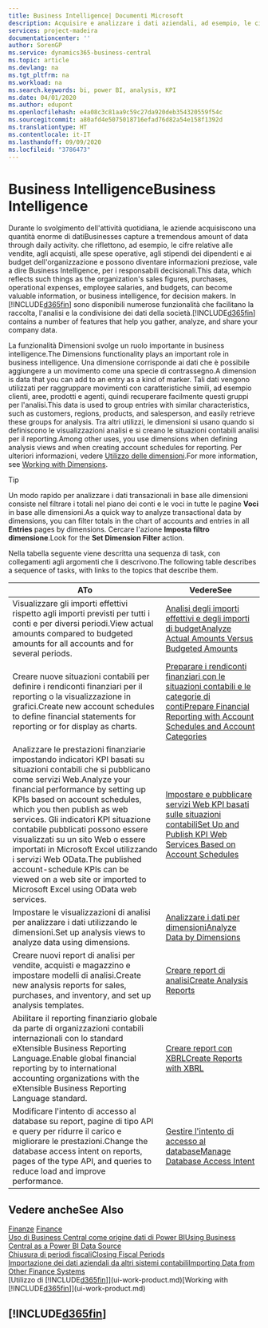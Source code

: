 ```yaml
---
title: Business Intelligence| Documenti Microsoft
description: Acquisire e analizzare i dati aziendali, ad esempio, le cifre relative alle vendite, agli acquisti, alle spese operative, agli stipendi dei dipendenti e ai budget che possono diventare informazioni preziose, vale a dire Business Intelligence, per prendere le decisioni.
services: project-madeira
documentationcenter: ''
author: SorenGP
ms.service: dynamics365-business-central
ms.topic: article
ms.devlang: na
ms.tgt_pltfrm: na
ms.workload: na
ms.search.keywords: bi, power BI, analysis, KPI
ms.date: 04/01/2020
ms.author: edupont
ms.openlocfilehash: e4a08c3c81aa9c59c27da920deb354320559f54c
ms.sourcegitcommit: a80afd4e5075018716efad76d82a54e158f1392d
ms.translationtype: HT
ms.contentlocale: it-IT
ms.lasthandoff: 09/09/2020
ms.locfileid: "3786473"
---
```

# <a name="business-intelligence"></a><span data-ttu-id="0f04a-103">Business Intelligence</span><span class="sxs-lookup"><span data-stu-id="0f04a-103">Business Intelligence</span></span>
<span data-ttu-id="0f04a-104">Durante lo svolgimento dell'attività quotidiana, le aziende acquisiscono una quantità enorme di dati</span><span class="sxs-lookup"><span data-stu-id="0f04a-104">Businesses capture a tremendous amount of data through daily activity.</span></span> <span data-ttu-id="0f04a-105">che riflettono, ad esempio, le cifre relative alle vendite, agli acquisti, alle spese operative, agli stipendi dei dipendenti e ai budget dell'organizzazione e possono diventare informazioni preziose, vale a dire Business Intelligence, per i responsabili decisionali.</span><span class="sxs-lookup"><span data-stu-id="0f04a-105">This data, which reflects such things as the organization's sales figures, purchases, operational expenses, employee salaries, and budgets, can become valuable information, or business intelligence, for decision makers.</span></span> <span data-ttu-id="0f04a-106">In [!INCLUDE[d365fin](includes/d365fin_md.md)] sono disponibili numerose funzionalità che facilitano la raccolta, l'analisi e la condivisione dei dati della società.</span><span class="sxs-lookup"><span data-stu-id="0f04a-106">[!INCLUDE[d365fin](includes/d365fin_md.md)] contains a number of features that help you gather, analyze, and share your company data.</span></span>

<span data-ttu-id="0f04a-107">La funzionalità Dimensioni svolge un ruolo importante in business intelligence.</span><span class="sxs-lookup"><span data-stu-id="0f04a-107">The Dimensions functionality plays an important role in business intelligence.</span></span> <span data-ttu-id="0f04a-108">Una dimensione corrisponde ai dati che è possibile aggiungere a un movimento come una specie di contrassegno.</span><span class="sxs-lookup"><span data-stu-id="0f04a-108">A dimension is data that you can add to an entry as a kind of marker.</span></span> <span data-ttu-id="0f04a-109">Tali dati vengono utilizzati per raggruppare movimenti con caratteristiche simili, ad esempio clienti, aree, prodotti e agenti, quindi recuperare facilmente questi gruppi per l'analisi.</span><span class="sxs-lookup"><span data-stu-id="0f04a-109">This data is used to group entries with similar characteristics, such as customers, regions, products, and salesperson, and easily retrieve these groups for analysis.</span></span> <span data-ttu-id="0f04a-110">Tra altri utilizzi, le dimensioni si usano quando si definiscono le visualizzazioni analisi e si creano le situazioni contabili analisi per il reporting.</span><span class="sxs-lookup"><span data-stu-id="0f04a-110">Among other uses, you use dimensions  when defining analysis views and when creating account schedules for reporting.</span></span> <span data-ttu-id="0f04a-111">Per ulteriori informazioni, vedere [Utilizzo delle dimensioni](finance-dimensions.md).</span><span class="sxs-lookup"><span data-stu-id="0f04a-111">For more information, see [Working with Dimensions](finance-dimensions.md).</span></span>

> [!TIP]
> <span data-ttu-id="0f04a-112">Un modo rapido per analizzare i dati transazionali in base alle dimensioni consiste nel filtrare i totali nel piano dei conti e le voci in tutte le pagine **Voci** in base alle dimensioni.</span><span class="sxs-lookup"><span data-stu-id="0f04a-112">As a quick way to analyze transactional data by dimensions, you can filter totals in the chart of accounts and entries in all **Entries** pages by dimensions.</span></span> <span data-ttu-id="0f04a-113">Cercare l'azione **Imposta filtro dimensione**.</span><span class="sxs-lookup"><span data-stu-id="0f04a-113">Look for the **Set Dimension Filter** action.</span></span>  

<span data-ttu-id="0f04a-114">Nella tabella seguente viene descritta una sequenza di task, con collegamenti agli argomenti che li descrivono.</span><span class="sxs-lookup"><span data-stu-id="0f04a-114">The following table describes a sequence of tasks, with links to the topics that describe them.</span></span>  

| <span data-ttu-id="0f04a-115">A</span><span class="sxs-lookup"><span data-stu-id="0f04a-115">To</span></span> | <span data-ttu-id="0f04a-116">Vedere</span><span class="sxs-lookup"><span data-stu-id="0f04a-116">See</span></span> |
| --- | --- |
|<span data-ttu-id="0f04a-117">Visualizzare gli importi effettivi rispetto agli importi previsti per tutti i conti e per diversi periodi.</span><span class="sxs-lookup"><span data-stu-id="0f04a-117">View actual amounts compared to budgeted amounts for all accounts and for several periods.</span></span>|[<span data-ttu-id="0f04a-118">Analisi degli importi effettivi e degli importi di budget</span><span class="sxs-lookup"><span data-stu-id="0f04a-118">Analyze Actual Amounts Versus Budgeted Amounts</span></span>](bi-how-analyze-actual-versus-budget.md)|
|<span data-ttu-id="0f04a-119">Creare nuove situazioni contabili per definire i rendiconti finanziari per il reporting o la visualizzazione in grafici.</span><span class="sxs-lookup"><span data-stu-id="0f04a-119">Create new account schedules to define financial statements for reporting or for display as charts.</span></span>|[<span data-ttu-id="0f04a-120">Preparare i rendiconti finanziari con le situazioni contabili e le categorie di conti</span><span class="sxs-lookup"><span data-stu-id="0f04a-120">Prepare Financial Reporting with Account Schedules and Account Categories</span></span>](bi-how-work-account-schedule.md)|
|<span data-ttu-id="0f04a-121">Analizzare le prestazioni finanziarie impostando indicatori KPI basati su situazioni contabili che si pubblicano come servizi Web.</span><span class="sxs-lookup"><span data-stu-id="0f04a-121">Analyze your financial performance by setting up KPIs based on account schedules, which you then publish as web services.</span></span> <span data-ttu-id="0f04a-122">Gli indicatori KPI situazione contabile pubblicati possono essere visualizzati su un sito Web o essere importati in Microsoft Excel utilizzando i servizi Web OData.</span><span class="sxs-lookup"><span data-stu-id="0f04a-122">The published account-schedule KPIs can be viewed on a web site or imported to Microsoft Excel using OData web services.</span></span>|[<span data-ttu-id="0f04a-123">Impostare e pubblicare servizi Web KPI basati sulle situazioni contabili</span><span class="sxs-lookup"><span data-stu-id="0f04a-123">Set Up and Publish KPI Web Services Based on Account Schedules</span></span>](bi-how-to-set-up-and-publish-kpi-web-services-based-on-account-schedules.md)|
|<span data-ttu-id="0f04a-124">Impostare le visualizzazioni di analisi per analizzare i dati utilizzando le dimensioni.</span><span class="sxs-lookup"><span data-stu-id="0f04a-124">Set up analysis views to analyze data using dimensions.</span></span>|[<span data-ttu-id="0f04a-125">Analizzare i dati per dimensioni</span><span class="sxs-lookup"><span data-stu-id="0f04a-125">Analyze Data by Dimensions</span></span>](bi-how-analyze-data-dimension.md)|
|<span data-ttu-id="0f04a-126">Creare nuovi report di analisi per vendite, acquisti e magazzino e impostare modelli di analisi.</span><span class="sxs-lookup"><span data-stu-id="0f04a-126">Create new analysis reports for sales, purchases, and inventory, and set up analysis templates.</span></span>|[<span data-ttu-id="0f04a-127">Creare report di analisi</span><span class="sxs-lookup"><span data-stu-id="0f04a-127">Create Analysis Reports</span></span>](bi-how-create-analysis-views-reports.md)|
|<span data-ttu-id="0f04a-128">Abilitare il reporting finanziario globale da parte di organizzazioni contabili internazionali con lo standard eXtensible Business Reporting Language.</span><span class="sxs-lookup"><span data-stu-id="0f04a-128">Enable global financial reporting by to international accounting organizations with the eXtensible Business Reporting Language standard.</span></span>|[<span data-ttu-id="0f04a-129">Creare report con XBRL</span><span class="sxs-lookup"><span data-stu-id="0f04a-129">Create Reports with XBRL</span></span>](bi-create-reports-with-xbrl.md)|
|<span data-ttu-id="0f04a-130">Modificare l'intento di accesso al database su report, pagine di tipo API e query per ridurre il carico e migliorare le prestazioni.</span><span class="sxs-lookup"><span data-stu-id="0f04a-130">Change the database access intent on reports, pages of the type API, and queries to reduce load and improve performance.</span></span>|[<span data-ttu-id="0f04a-131">Gestire l'intento di accesso al database</span><span class="sxs-lookup"><span data-stu-id="0f04a-131">Manage Database Access Intent</span></span>](admin-data-access-intent.md)|

## <a name="see-also"></a><span data-ttu-id="0f04a-132">Vedere anche</span><span class="sxs-lookup"><span data-stu-id="0f04a-132">See Also</span></span>
<span data-ttu-id="0f04a-133">[Finanze](finance.md)  </span><span class="sxs-lookup"><span data-stu-id="0f04a-133">[Finance](finance.md)  </span></span>  
[<span data-ttu-id="0f04a-134">Uso di Business Central come origine dati di Power BI</span><span class="sxs-lookup"><span data-stu-id="0f04a-134">Using Business Central as a Power BI Data Source</span></span>](across-how-use-financials-data-source-powerbi.md)  
[<span data-ttu-id="0f04a-135">Chiusura di periodi fiscali</span><span class="sxs-lookup"><span data-stu-id="0f04a-135">Closing Fiscal Periods</span></span>](year-close-years-periods.md)  
[<span data-ttu-id="0f04a-136">Importazione dei dati aziendali da altri sistemi contabili</span><span class="sxs-lookup"><span data-stu-id="0f04a-136">Importing Data from Other Finance Systems</span></span>](across-import-data-configuration-packages.md)  
<span data-ttu-id="0f04a-137">[Utilizzo di [!INCLUDE[d365fin](includes/d365fin_md.md)]](ui-work-product.md)</span><span class="sxs-lookup"><span data-stu-id="0f04a-137">[Working with [!INCLUDE[d365fin](includes/d365fin_md.md)]](ui-work-product.md)</span></span>

## [!INCLUDE[d365fin](includes/free_trial_md.md)]  
